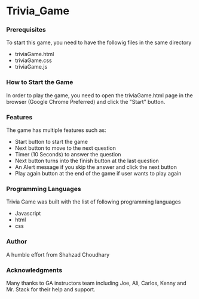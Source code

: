 # Trivia_Game

### Prerequisites
To start this game, you need to have the followig files in the same directory
- triviaGame.html
- triviaGame.css
- triviaGame.js

### How to Start the Game
In order to play the game, you need to open the triviaGame.html page in the browser (Google Chrome Preferred) and click the "Start" button.

### Features
The game has multiple features such as:
- Start button to start the game
- Next button to move to the next question
- Timer (10 Seconds) to answer the question
- Next button turns into the finish button at the last question
- An Alert message if you skip the answer and click the next button
- Play again button at the end of the game if user wants to play again

### Programming Languages
Trivia Game was built with the list of following programming languages
- Javascript
- html
- css

### Author
A humble effort from Shahzad Choudhary

### Acknowledgments
Many thanks to GA instructors team including Joe, Ali, Carlos, Kenny and Mr. Stack for their help and support.
